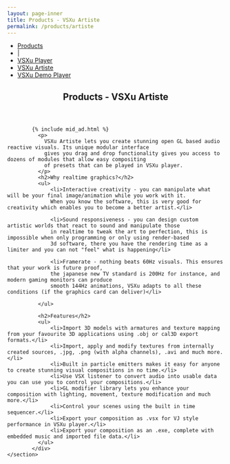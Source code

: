 ```yaml
---
layout: page-inner
title: Products - VSXu Artiste
permalink: /products/artiste
---
```

<div id="main" class="alt">
    <section id="one">
        <div class="inner">
            <ul class="actions horizontal">
                <li><a href="/products" class="button">Products</a></li>
                <li>|</li>
                <li><a href="/products/player" class="button">VSXu Player</a></li>
                <li><a href="/products/artiste" class="button special">VSXu Artiste</a></li>
                <li><a href="/products/demo-player" class="button">VSXu Demo Player</a></li>
            </ul>
            <header class="major">
                <h1>Products - VSXu Artiste</h1>
            </header>
            
            {% include mid_ad.html %}
              <p>
                VSXu Artiste lets you create stunning open GL based audio reactive visuals. Its unique modular interface 
                gives you drag and drop functionality gives you access to dozens of modules that allow easy compositing 
                of presets that can be played in VSXu player.
              </p>
              <h2>Why realtime graphics?</h2>
              <ul>
                  <li>Interactive creativity - you can manipulate what will be your final image/animation while you work with it. 
                  When you know the software, this is very good for creativity which enables you to become a better artist.</li>
                
                  <li>Sound responsiveness - you can design custom artistic worlds that react to sound and manipulate those 
                  in realtime to tweak the art to perfection, this is impossible when only programming or only using render-based 
                  3d software, there you have the rendering time as a limiter and you can not "feel" what is happening</li>
                
                  <li>Framerate - nothing beats 60Hz visuals. This ensures that your work is future proof, 
                  the japanese new TV standard is 200Hz for instance, and modern gaming monitors can produce 
                  smooth 144Hz animations, VSXu adapts to all these conditions (if the graphics card can deliver)</li>
            
              </ul>
            
              <h2>Features</h2>
              <ul>
                  <li>Import 3D models with armatures and texture mapping from your favourite 3D applications using .obj or cal3D export formats.</li>
                  <li>Import, apply and modify textures from internally created sources, .jpg, .png (with alpha channels), .avi and much more.</li>
                  <li>Built in particle emitters makes it easy for anyone to create stunning visual compositions in no time.</li>
                  <li>Use VSX listener to convert audio into usable data you can use you to control your compositions.</li>
                  <li>GL modifier library lets you enhance your composition with lighting, movement, texture modification and much more.</li>
                  <li>Control your scenes using the built in time sequencer.</li>
                  <li>Export your composition as .vsx for VJ style performance in VSXu player.</li>
                  <li>Export your composition as an .exe, complete with embedded music and imported file data.</li>
              </ul>
            </div>
    </section>
</div>

